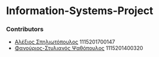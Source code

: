 # Information-Systems-Project

### Contributors
- [Αλέξιος Σπηλιωτόπουλος](https://github.com/aspil) 1115201700147
- [Φανούριος-Στυλιανός Ψαθόπουλος](https://github.com/FanouriosStylianosPsathopoulos) 1115201400320
